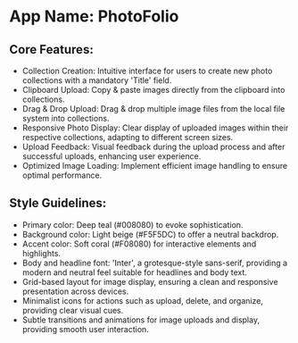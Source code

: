 # **App Name**: PhotoFolio

## Core Features:

- Collection Creation: Intuitive interface for users to create new photo collections with a mandatory 'Title' field.
- Clipboard Upload: Copy & paste images directly from the clipboard into collections.
- Drag & Drop Upload: Drag & drop multiple image files from the local file system into collections.
- Responsive Photo Display: Clear display of uploaded images within their respective collections, adapting to different screen sizes.
- Upload Feedback: Visual feedback during the upload process and after successful uploads, enhancing user experience.
- Optimized Image Loading: Implement efficient image handling to ensure optimal performance.

## Style Guidelines:

- Primary color: Deep teal (#008080) to evoke sophistication.
- Background color: Light beige (#F5F5DC) to offer a neutral backdrop.
- Accent color: Soft coral (#F08080) for interactive elements and highlights.
- Body and headline font: 'Inter', a grotesque-style sans-serif, providing a modern and neutral feel suitable for headlines and body text.
- Grid-based layout for image display, ensuring a clean and responsive presentation across devices.
- Minimalist icons for actions such as upload, delete, and organize, providing clear visual cues.
- Subtle transitions and animations for image uploads and display, providing smooth user interaction.